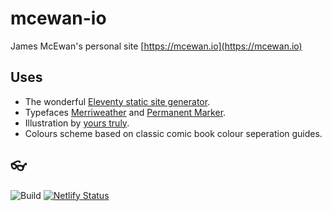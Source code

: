 # mcewan-io 

James McEwan's personal site [https://mcewan.io](https://mcewan.io)

## Uses

* The wonderful [Eleventy static site generator](https://www.11ty.dev). 
* Typefaces [Merriweather](https://fonts.google.com/specimen/Merriweather) and [Permanent Marker](https://fonts.google.com/specimen/Permanent+Marker).
* Illustration by [yours truly](https://mcewan.ink).
* Colours scheme based on classic comic book colour seperation guides.

## 👓

![Build](https://github.com/jamesmcewan/mcewan-io/workflows/Build/badge.svg)
[![Netlify Status](https://api.netlify.com/api/v1/badges/ca13953f-b4f1-4c26-909e-be3e62ab6c7a/deploy-status)](https://app.netlify.com/sites/mcwn/deploys) 



